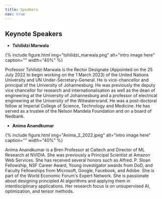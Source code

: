 ```yaml
---
title: Speakers
nav: true
---
```


## Keynote Speakers

* **Tshilidzi Marwala**

{% include figure.html img="tshilidzi_marwala.png" alt="intro image here" caption="" width="40%" %}

Professor Tshilidzi Marwala is the Rector Designate (Appointed on the 25 July 2022 to begin working on the 1 March 2023) of the United Nations University and UN Under-Secretary-General. He is vice-chancellor and principal of the University of Johannesburg. He was previously the deputy vice chancellor for research and internationalisation as well as the dean of engineering at the University of Johannesburg and a professor of electrical engineering at the University of the Witwatersrand. He was a post-doctoral fellow at Imperial College of Science, Technology and Medicine. He has served as a trustee of the Nelson Mandela Foundation and on a board of Nedbank.

* **Anima Anandkumar**

{% include figure.html img="Anima_2_2022.jpeg" alt="intro image here" caption="" width="40%" %}

Anima Anandkumar is a Bren Professor at Caltech and Director of ML Research at NVIDIA. She was previously a Principal Scientist at Amazon Web Services. She has received several honors such as Alfred. P. Sloan Fellowship, NSF Career Award, Young investigator awards from DoD, and Faculty Fellowships from Microsoft, Google, Facebook, and Adobe. She is part of the World Economic Forum's Expert Network. She is passionate about designing principled AI algorithms and applying them in interdisciplinary applications. Her research focus is on unsupervised AI, optimization, and tensor methods.


